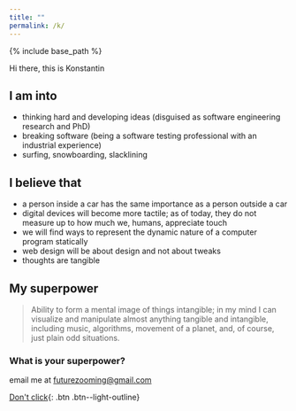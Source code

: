 ```yaml
---
title: ""
permalink: /k/
---
```


{% include base_path %}

Hi there, this is Konstantin

## I am into

 - thinking hard and developing ideas (disguised as software engineering research and PhD)
 - breaking software (being a software testing professional with an industrial experience)
 - surfing, snowboarding, slacklining

## I believe that

* a person inside a car has the same importance as a person outside a car
* digital devices will become more tactile; as of today, they do not measure up to how much we, humans, appreciate touch
* we will find ways to represent the dynamic nature of a computer program statically <!-- ; no information loss -->
* web design will be about design and not about tweaks 
* thoughts are tangible 

## My superpower

> Ability to form a mental image of things intangible;
> in my mind I can visualize and manipulate almost anything tangible and intangible, including music, algorithms, movement of a planet, and, of course, just plain odd situations.

### What is your superpower?

email me at [futurezooming@gmail.com](mailto:futurezooming@gmail.com)


[Don't click](https://www.ted.com/talks/itay_talgam_lead_like_the_great_conductors){: .btn .btn--light-outline}


<!-- ## Timeline -->


<!-- <i class="fa fa-fw fa-calendar" aria-hidden="true"></i>  Summer 2015: -->
<!--  -->
<!-- After almost two years working at NUS, I have accepted a position at the -->
<!-- Politecnico di Milano to work with Professor [Luciano Baresi](http://home.deib.polimi.it/baresi/) -->
<!--  -->
<!-- I am deeply grateful to all the people that made my time as a postdoctoral -->
<!-- researcher at the National University of Singapore (NUS) enjoyable and -->
<!-- rewarding.  In particular, I thank members of the research group of Professor -->
<!-- [Abhik Roychoudhury](http://www.comp.nus.edu.sg/~abhik/)  for the support I -->
<!-- received while working at NUS -->

<!-- Since October 2013 till May 2015 I was a Postdoctoral Research Fellow in the -->
<!-- School of Computing at the National University of Singapore working with -->
<!-- Professor [Abhik Roychoudhury](http://www.comp.nus.edu.sg/~abhik/) -->

<!-- I hold a PhD degree from [University of Lugano, Switzerland](http://www.inf.usi.ch) where he was advised by -->
<!-- Professor [Mauro&nbsp;Pezz&egrave;](http://www.inf.usi.ch/faculty/pezze/) -->

